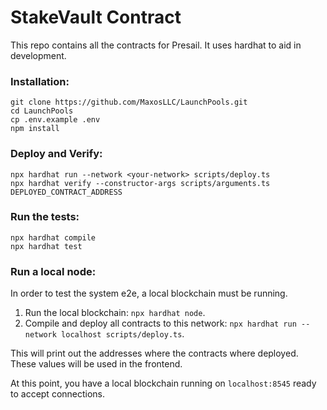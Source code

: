 # StakeVault Contract

This repo contains all the contracts for Presail. It uses hardhat to aid in development.

### Installation:

```
git clone https://github.com/MaxosLLC/LaunchPools.git
cd LaunchPools
cp .env.example .env
npm install
```

### Deploy and Verify:
```
npx hardhat run --network <your-network> scripts/deploy.ts
npx hardhat verify --constructor-args scripts/arguments.ts DEPLOYED_CONTRACT_ADDRESS
```

### Run the tests:

```
npx hardhat compile
npx hardhat test
```

### Run a local node:

In order to test the system e2e, a local blockchain must be running.

1. Run the local blockchain: `npx hardhat node`.
2. Compile and deploy all contracts to this network: `npx hardhat run --network localhost scripts/deploy.ts`.

This will print out the addresses where the contracts where deployed. These values will be
used in the frontend.

At this point, you have a local blockchain running on `localhost:8545` ready to accept connections.
